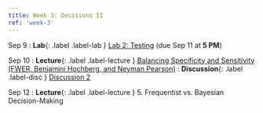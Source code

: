 ```yaml
---
title: Week 3: Decisions II
ref: 'week-3'
---
```


Sep 9
: **Lab**{: .label .label-lab } [Lab 2: Testing](https://data102.datahub.berkeley.edu/hub/user-redirect/git-pull?repo=https%3A%2F%2Fgithub.com%2Fds-102%2Ffa24-materials&urlpath=lab%2Ftree%2Ffa24-materials%2Flab%2Flab02%2Flab02.ipynb&branch=main) (due Sep 11 at **5 PM**)

Sep 10
: **Lecture**{: .label .label-lecture } [Balancing Specificity and Sensitivity (FWER, Benjamini Hochberg, and Neyman Pearson)](lecture/lec04)
: **Discussion**{: .label .label-disc } [Discussion 2](https://drive.google.com/file/d/1yourNrwzo5obj065VBsxrjYayf4RWfgS/view?usp=sharing)

Sep 12
: **Lecture**{: .label .label-lecture } 5. Frequentist vs. Bayesian Decision-Making
